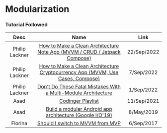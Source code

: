 # Modularization

### Tutorial Followed

|Desc|Name|Link|
|:-:|:-:|:-:
|Philip Lackner|[How to Make a Clean Architecture Note App (MVVM / CRUD / Jetpack Compose)](https://www.youtube.com/watch?v=8YPXv7xKh2w)|22/Sep/2022
|Philip Lackner|[How to Make a Clean Architecture Cryptocurrency App (MVVM, Use Cases, Compose)](https://www.youtube.com/watch?v=EF33KmyprEQ)|7/Sep/2022
|Philip Lackner|[Don't Do These Fatal Mistakes With a Multi-Module Architecture](https://www.youtube.com/watch?v=p7-AffMucBw)|1/Sep/2022
|Asad|[Codinger Playlist](https://www.youtube.com/playlist?list=PLBF0Hb1Nl6I8IuZ92npSAgBiZAW9DmKkW)|11/Sep/2021
|Asad|[Build a modular Android app architecture (Google I/O'19)](https://www.youtube.com/watch?v=PZBg5DIzNww)|8/May/2019
|Florina|[Should I switch to MVVM from MVP](https://youtube.com/watch?v=Ts-uxYiBEQ8&t=549s)|6/Sep/2017


